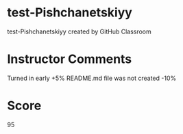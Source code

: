 # test-Pishchanetskiyy
test-Pishchanetskiyy created by GitHub Classroom

# Instructor Comments
Turned in early +5%
README.md file was not created -10%
# Score
95
